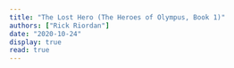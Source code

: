 ```yaml
---
title: "The Lost Hero (The Heroes of Olympus, Book 1)"
authors: ["Rick Riordan"]
date: "2020-10-24"
display: true
read: true
---
```


